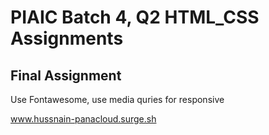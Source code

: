 # PIAIC Batch 4, Q2 HTML_CSS Assignments

## Final Assignment

Use Fontawesome,
use media quries for responsive

www.hussnain-panacloud.surge.sh
